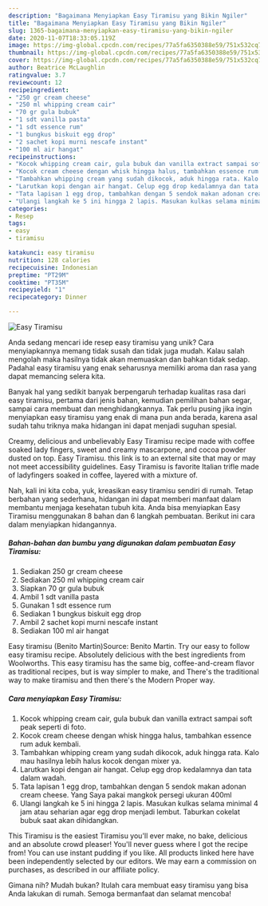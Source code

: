 ```yaml
---
description: "Bagaimana Menyiapkan Easy Tiramisu yang Bikin Ngiler"
title: "Bagaimana Menyiapkan Easy Tiramisu yang Bikin Ngiler"
slug: 1365-bagaimana-menyiapkan-easy-tiramisu-yang-bikin-ngiler
date: 2020-11-07T18:33:05.119Z
image: https://img-global.cpcdn.com/recipes/77a5fa6350388e59/751x532cq70/easy-tiramisu-foto-resep-utama.jpg
thumbnail: https://img-global.cpcdn.com/recipes/77a5fa6350388e59/751x532cq70/easy-tiramisu-foto-resep-utama.jpg
cover: https://img-global.cpcdn.com/recipes/77a5fa6350388e59/751x532cq70/easy-tiramisu-foto-resep-utama.jpg
author: Beatrice McLaughlin
ratingvalue: 3.7
reviewcount: 12
recipeingredient:
- "250 gr cream cheese"
- "250 ml whipping cream cair"
- "70 gr gula bubuk"
- "1 sdt vanilla pasta"
- "1 sdt essence rum"
- "1 bungkus biskuit egg drop"
- "2 sachet kopi murni nescafe instant"
- "100 ml air hangat"
recipeinstructions:
- "Kocok whipping cream cair, gula bubuk dan vanilla extract sampai soft peak seperti di foto."
- "Kocok cream cheese dengan whisk hingga halus, tambahkan essence rum aduk kembali."
- "Tambahkan whipping cream yang sudah dikocok, aduk hingga rata. Kalo mau hasilnya lebih halus kocok dengan mixer ya."
- "Larutkan kopi dengan air hangat. Celup egg drop kedalamnya dan tata dalam wadah."
- "Tata lapisan 1 egg drop, tambahkan dengan 5 sendok makan adonan cream cheese. Yang Saya pakai mangkok persegi ukuran 400ml"
- "Ulangi langkah ke 5 ini hingga 2 lapis. Masukan kulkas selama minimal 4 jam atau seharian agar egg drop menjadi lembut. Taburkan cokelat bubuk saat akan dihidangkan."
categories:
- Resep
tags:
- easy
- tiramisu

katakunci: easy tiramisu 
nutrition: 128 calories
recipecuisine: Indonesian
preptime: "PT29M"
cooktime: "PT35M"
recipeyield: "1"
recipecategory: Dinner

---
```



![Easy Tiramisu](https://img-global.cpcdn.com/recipes/77a5fa6350388e59/751x532cq70/easy-tiramisu-foto-resep-utama.jpg)

Anda sedang mencari ide resep easy tiramisu yang unik? Cara menyiapkannya memang tidak susah dan tidak juga mudah. Kalau salah mengolah maka hasilnya tidak akan memuaskan dan bahkan tidak sedap. Padahal easy tiramisu yang enak seharusnya memiliki aroma dan rasa yang dapat memancing selera kita.

Banyak hal yang sedikit banyak berpengaruh terhadap kualitas rasa dari easy tiramisu, pertama dari jenis bahan, kemudian pemilihan bahan segar, sampai cara membuat dan menghidangkannya. Tak perlu pusing jika ingin menyiapkan easy tiramisu yang enak di mana pun anda berada, karena asal sudah tahu triknya maka hidangan ini dapat menjadi suguhan spesial.

Creamy, delicious and unbelievably Easy Tiramisu recipe made with coffee soaked lady fingers, sweet and creamy mascarpone, and cocoa powder dusted on top. Easy Tiramisu. this link is to an external site that may or may not meet accessibility guidelines. Easy Tiramisu is favorite Italian trifle made of ladyfingers soaked in coffee, layered with a mixture of.


Nah, kali ini kita coba, yuk, kreasikan easy tiramisu sendiri di rumah. Tetap berbahan yang sederhana, hidangan ini dapat memberi manfaat dalam membantu menjaga kesehatan tubuh kita. Anda bisa menyiapkan Easy Tiramisu menggunakan 8 bahan dan 6 langkah pembuatan. Berikut ini cara dalam menyiapkan hidangannya.

<!--inarticleads1-->

##### Bahan-bahan dan bumbu yang digunakan dalam pembuatan Easy Tiramisu:

1. Sediakan 250 gr cream cheese
1. Sediakan 250 ml whipping cream cair
1. Siapkan 70 gr gula bubuk
1. Ambil 1 sdt vanilla pasta
1. Gunakan 1 sdt essence rum
1. Sediakan 1 bungkus biskuit egg drop
1. Ambil 2 sachet kopi murni nescafe instant
1. Sediakan 100 ml air hangat


Easy tiramisu (Benito Martin)Source: Benito Martin. Try our easy to follow easy tiramisu recipe. Absolutely delicious with the best ingredients from Woolworths. This easy tiramisu has the same big, coffee-and-cream flavor as traditional recipes, but is way simpler to make, and There&#39;s the traditional way to make tiramisu and then there&#39;s the Modern Proper way. 

<!--inarticleads2-->

##### Cara menyiapkan Easy Tiramisu:

1. Kocok whipping cream cair, gula bubuk dan vanilla extract sampai soft peak seperti di foto.
1. Kocok cream cheese dengan whisk hingga halus, tambahkan essence rum aduk kembali.
1. Tambahkan whipping cream yang sudah dikocok, aduk hingga rata. Kalo mau hasilnya lebih halus kocok dengan mixer ya.
1. Larutkan kopi dengan air hangat. Celup egg drop kedalamnya dan tata dalam wadah.
1. Tata lapisan 1 egg drop, tambahkan dengan 5 sendok makan adonan cream cheese. Yang Saya pakai mangkok persegi ukuran 400ml
1. Ulangi langkah ke 5 ini hingga 2 lapis. Masukan kulkas selama minimal 4 jam atau seharian agar egg drop menjadi lembut. Taburkan cokelat bubuk saat akan dihidangkan.


This Tiramisu is the easiest Tiramisu you&#39;ll ever make, no bake, delicious and an absolute crowd pleaser! You&#39;ll never guess where I got the recipe from! You can use instant pudding if you like. All products linked here have been independently selected by our editors. We may earn a commission on purchases, as described in our affiliate policy. 

Gimana nih? Mudah bukan? Itulah cara membuat easy tiramisu yang bisa Anda lakukan di rumah. Semoga bermanfaat dan selamat mencoba!
